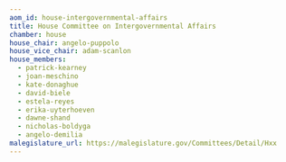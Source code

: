 ```yaml
---
aom_id: house-intergovernmental-affairs
title: House Committee on Intergovernmental Affairs
chamber: house
house_chair: angelo-puppolo
house_vice_chair: adam-scanlon
house_members:
  - patrick-kearney
  - joan-meschino
  - kate-donaghue
  - david-biele
  - estela-reyes
  - erika-uyterhoeven
  - dawne-shand
  - nicholas-boldyga
  - angelo-demilia
malegislature_url: https://malegislature.gov/Committees/Detail/Hxx
---
```

